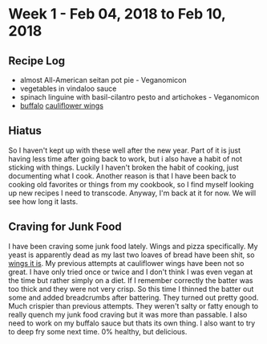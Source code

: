 # Week 1 - Feb 04, 2018 to Feb 10, 2018

## Recipe Log
* almost All-American seitan pot pie - Veganomicon
* vegetables in vindaloo sauce
* spinach linguine with basil-cilantro pesto and artichokes - Veganomicon
* [buffalo](../../../1-recipes/sauces_and_dressing/buffalo_sauce.md) [cauliflower wings](../../../1-recipes/appetizers/cauliflower_wings.md)

## Hiatus
So I haven't kept up with these well after the new year. Part of it is just having less time after going back to work, but i also have a habit of not sticking with things. Luckily I haven't broken the habit of cooking, just documenting what I cook. Another reason is that I have been back to cooking old favorites or things from my cookbook, so I find myself looking up new recipes I need to transcode. Anyway, I'm back at it for now. We will see how long it lasts.

## Craving for Junk Food
I have been craving some junk food lately. Wings and pizza specifically. My yeast is apparently dead as my last two loaves of bread have been shit, so [wings it is](../../../1-recipes/appetizers/cauliflower_wings.md). My previous attempts at cauliflower wings have been not so great. I have only tried once or twice and I don't think I was even vegan at the time but rather simply on a diet. If I remember correctly the batter was too thick and they were not very crisp. So this time I thinned the batter out some and added breadcrumbs after battering. They turned out pretty good. Much crispier than previous attempts. They weren't salty or fatty enough to really quench my junk food craving but it was more than passable. I also need to work on my buffalo sauce but thats its own thing. I also want to try to deep fry some next time. 0% healthy, but delicious.
